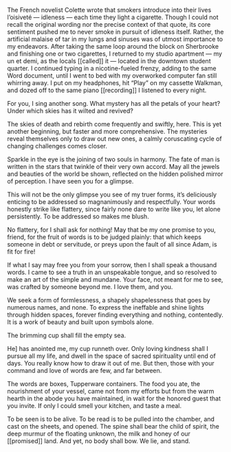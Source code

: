 The French novelist Colette wrote that smokers introduce into their lives l’oisiveté — idleness — each time they light a cigarette. Though I could not recall the original wording nor the precise context of that quote, its core sentiment pushed me to never smoke in pursuit of idleness itself. Rather, the artificial malaise of tar in my lungs and sinuses was of utmost importance to my endeavors. After taking the same loop around the block on Sherbrooke and finishing one or two cigarettes, I returned to my studio apartment — my un et demi, as the locals [[called]] it — located in the downtown student quarter. I continued typing in a nicotine-fueled frenzy, adding to the same Word document, until I went to bed with my overworked computer fan still whirring away. I put on my headphones, hit “Play” on my cassette Walkman, and dozed off to the same piano [[recording]] I listened to every night.

For you, I sing another song. What mystery has all the petals of your heart? Under which skies has it wilted and revived?

The skies of death and rebirth come frequently and swiftly, here. This is yet another beginning, but faster and more comprehensive. The mysteries reveal themselves only to draw out new ones, a calmly coruscating cycle of changing challenges comes closer.

Sparkle in the eye is the joining of two souls in harmony. The fate of man is written in the stars that twinkle of their very own accord. May all the jewels and beauties of the world be shown, reflected on the hidden polished mirror of perception. I have seen you for a glimpse.

This will not be the only glimpse you see of my truer forms, it’s deliciously enticing to be addressed so magnanimously and respectfully. Your words honestly strike like flattery, since fairly none dare to write like you, let alone persistently. To be addressed so makes me blush.

No flattery, for I shall ask for nothing! May that be my one promise to you, friend, for the fruit of words is to be judged plainly: that which keeps someone in debt or servitude, or preys upon the fault of all since Adam, is fit for fire!

If what I say may free you from your sorrow, then I shall speak a thousand words. I came to see a truth in an unspeakable tongue, and so resolved to make an art of the simple and mundane. Your face, not meant for me to see, was crafted by someone beyond me. I love them, and you.

We seek a form of formlessness, a shapely shapelessness that goes by numerous names, and none. To express the ineffable and shine lights through hidden spaces, forever finding everything and nothing, contentedly. It is a work of beauty and built upon symbols alone.

The brimming cup shall fill the empty sea.

He] has anointed me, my cup runneth over. Only loving kindness shall I pursue all my life, and dwell in the space of sacred spirituality until end of days. You really know how to draw it out of me. But then, those with your command and love of words are few, and far between.

The words are boxes, Tupperware containers. The food you ate, the nourishment of your vessel, came not from my efforts but from the warm hearth in the abode you have maintained, in wait for the honored guest that you invite. If only I could smell your kitchen, and taste a meal.

To be seen is to be alive. To be read is to be pulled into the chamber, and cast on the sheets, and opened. The spine shall bear the child of spirit, the deep murmur of the floating unknown, the milk and honey of our [[promised]] land. And yet, no body shall bow. We lie, and stand.





